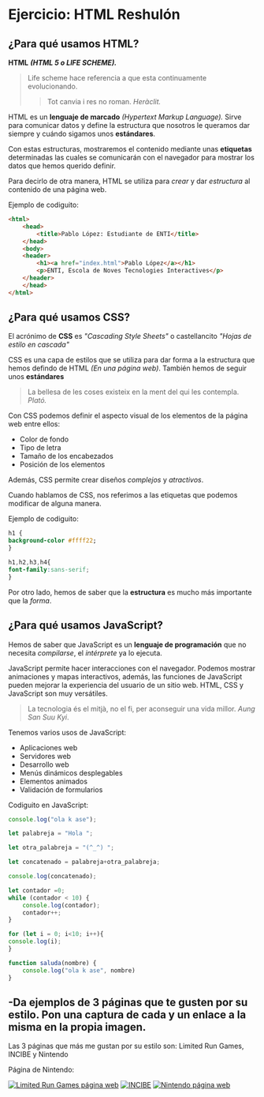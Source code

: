 # Ejercicio: HTML Reshulón

## ¿Para qué usamos HTML?

__HTML__ ***(HTML 5 o LIFE SCHEME).***
>Life scheme hace referencia a que esta continuamente evolucionando.
>>Tot canvia i res no roman. 
>>*Heràclit.*

HTML es un **lenguaje de marcado** *(Hypertext Markup Language).*
Sirve para comunicar datos y define la estructura que nosotros le queramos dar siempre y cuándo sigamos unos **estándares**.

Con estas estructuras, mostraremos el contenido mediante unas **etiquetas** determinadas las cuales se comunicarán con el navegador para mostrar los datos que hemos querido definir.

Para decirlo de otra manera, HTML se utiliza para *crear* y dar *estructura* al contenido de una página web.

Ejemplo de codiguito:

```HTML
<html>
	<head>
		<title>Pablo López: Estudiante de ENTI</title>
	</head>
	<body>
	<header>
		<h1><a href="index.html">Pablo López</a></h1>
		<p>ENTI, Escola de Noves Tecnologies Interactives</p>
	</header>
	</head>
</html>
```

## ¿Para qué usamos CSS?

El acrónimo de __CSS__ es *"Cascading Style Sheets"* o castellancito *"Hojas de estilo en cascada"*

CSS es una capa de estilos que se utiliza para dar forma a la estructura que hemos defindo de HTML *(En una página web)*. También hemos de seguir unos **estándares**
>La bellesa de les coses existeix en la ment del qui les contempla. 
>*Plató.*

Con CSS podemos definir el aspecto visual de los elementos de la página web entre ellos:
* Color de fondo 
* Tipo de letra  
* Tamaño de los encabezados 
* Posición de los elementos 

Además, CSS permite crear diseños *complejos* y *atractivos*.

Cuando hablamos de CSS, nos referimos a las etiquetas que podemos modificar de alguna manera. 

Ejemplo de codiguito: 

```CSS
h1 { 
background-color #ffff22; 
} 

h1,h2,h3,h4{
font-family:sans-serif;
}
```

Por otro lado, hemos de saber que la **estructura** es mucho más importante que la *forma*.


## ¿Para qué usamos JavaScript?

Hemos de saber que JavaScript es un **lenguaje de programación** que no necesita *compilarse*, el *intérprete* ya lo ejecuta.

JavaScript permite hacer interacciones con el navegador. Podemos mostrar animaciones y mapas interactivos, además, las funciones de JavaScript pueden mejorar la experiencia del usuario de un sitio web.
HTML, CSS y JavaScript son muy versátiles.  
>La tecnologia és el mitjà, no el fi, per aconseguir una vida millor.
>*Aung San Suu Kyi*.

Tenemos varios usos de JavaScript:
* Aplicaciones web
* Servidores web
* Desarrollo web
* Menús dinámicos desplegables
* Elementos animados
* Validación de formularios

Codiguito en JavaScript:
```JavaScript
console.log("ola k ase");

let palabreja = "Hola ";

let otra_palabreja = "(^_^) ";

let concatenado = palabreja+otra_palabreja;

console.log(concatenado);

let contador =0;
while (contador < 10) {
	console.log(contador);
	contador++;
}

for (let i = 0; i<10; i++){
console.log(i);
}

function saluda(nombre) {
	console.log("ola k ase", nombre)
}
```

## -Da ejemplos de 3 páginas que te gusten por su estilo. Pon una captura de cada y un enlace a la misma en la propia imagen.

Las 3 páginas que más me gustan por su estilo son: Limited Run Games, INCIBE y Nintendo



Página de Nintendo:


[![Limited Run Games página web]()](https://limitedrungames.com/)
[![INCIBE]()](https://www.incibe.es/)
[![Nintendo página web]()](https://www.nintendo.es/)


